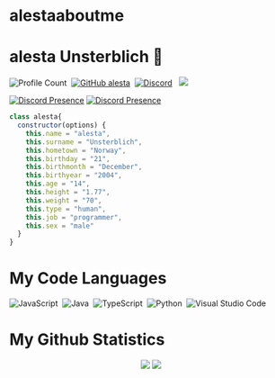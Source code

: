 # alestaaboutme
# alesta Unsterblich 🍦
![Profile Count](https://komarev.com/ghpvc/?username=alestaxq&color=red)&nbsp;
[![GitHub alesta](https://img.shields.io/github/followers/alestaxq?label=follow&style=social)](https://github.com/alestaxq)&nbsp;
<a href="https://discord.com/users/918903891553320990"><img alt="Discord" src="https://img.shields.io/badge/@alesta-2f3236?style=flat&logo=discord&logoColor=blue" /></a> &nbsp;
<a href="https://instagram.com/alestaxq"><img src="https://img.shields.io/badge/@alesta-E4405F?style=flat&logo=Instagram&logoColor=white"/></a> &nbsp;

[![Discord Presence](https://lanyard.cnrad.dev/api/918903891553320990)](https://discord.com/users/918903891553320990)
[![Discord Presence](https://lanyard.cnrad.dev/api/918903891553320990)](https://discord.com/users/918903891553320990)

```js
class alesta{
  constructor(options) {
    this.name = "alesta",
    this.surname = "Unsterblich",
    this.hometown = "Norway",
    this.birthday = "21",
    this.birthmonth = "December",
    this.birthyear = "2004",
    this.age = "14",
    this.height = "1.77",
    this.weight = "70",
    this.type = "human",
    this.job = "programmer",
    this.sex = "male"
  }
}
```

  # My Code Languages
![JavaScript](https://img.shields.io/badge/-JavaScript-05122A?style=flat&logo=javascript)&nbsp;
![Java](https://img.shields.io/badge/-Java-05122A?style=flat&logo=java)&nbsp;
![TypeScript](https://img.shields.io/badge/-TypeScript-05122A?style=flat&logo=typescript)&nbsp;
![Python](https://img.shields.io/badge/-Python-05122A?style=flat&logo=python)&nbsp;
![Visual Studio Code](https://img.shields.io/badge/-Visual%20Studio%20Code-05122A?style=flat&logo=visual-studio-code&logoColor=007ACC)&nbsp;


  # My Github Statistics
<p align="center">
  <a href="https://github.com/alestaxq/" target="_blank"><img src="https://github-readme-stats.vercel.app/api/top-langs/?username=alestaxq&langs_count=10&custom_title=Most+Used+Languages&bg_color=171a1f&text_color=fff&icon_color=ff0000&hide_border=true&title_color=ff0000"/></a>
  <a href="https://github.com/alestaxq/" target="_blank"><img src="https://github-readme-stats.vercel.app/api?username=alestaxq&show_icons=true&border_radius=10px&title_color=ff0000&hide_border=true&bg_color=171a1f&text_color=fff&icon_color=ff0000&custom_title=alestaxq%27s+Github+Statistics"/></a>
</p>

